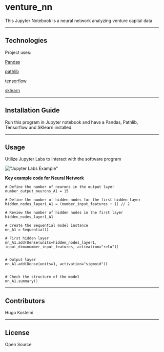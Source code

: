 # venture_nn

This Jupyter Notebook is a neural network analyzing venture capital data

---

## Technologies

Project uses:

[Pandas](https://pandas.pydata.org/)

[pathlib](https://docs.python.org/3/library/pathlib.html)

[tensorflow](https://www.tensorflow.org/)

[sklearn](https://scikit-learn.org/stable/)


---

## Installation Guide

Run this program in Jupyter notebook and have a Pandas, Pathlib, Tensorflow and SKlearn installed. 



---

## Usage

Utilize Jupyter Labs to interact with the software program

!["Jupyter Labs Example"](https://miro.medium.com/max/955/1*mXGu0MeYgnUkyR9ybVlQpg.png)

**Key example code for Neural Network**
```
# Define the number of neurons in the output layer
number_output_neurons_A1 = 15

# Define the number of hidden nodes for the first hidden layer
hidden_nodes_layer1_A1 = (number_input_features + 1) // 2 

# Review the number of hidden nodes in the first layer
hidden_nodes_layer1_A1

# Create the Sequential model instance
nn_A1 = Sequential()

# First hidden layer
nn_A1.add(Dense(units=hidden_nodes_layer1, input_dim=number_input_features, activation="relu"))


# Output layer
nn_A1.add(Dense(units=1, activation="sigmoid"))


# Check the structure of the model
nn_A1.summary()
```

---

## Contributors

Hugo Kostelni

---

## License

Open Source
